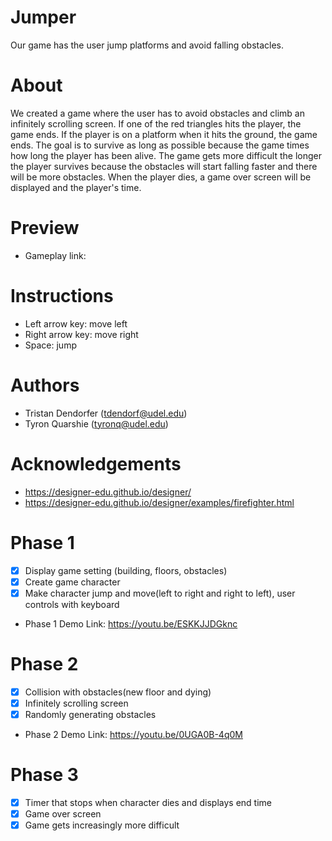 # Jumper

Our game has the user jump platforms and avoid falling obstacles.

# About
We created a game where the user has to avoid obstacles and climb an infinitely 
scrolling screen. If one of the red triangles hits the player, the game ends. If the player is
on a platform when it hits the ground, the game ends. The goal is to survive as long as possible
because the game times how long the player has been alive. The game gets more difficult the longer
the player survives because the obstacles will start falling faster and there will be more obstacles.
When the player dies, a game over screen will be displayed and the player's time.

# Preview
- Gameplay link:

# Instructions
- Left arrow key: move left
- Right arrow key: move right
- Space: jump

# Authors
- Tristan Dendorfer (tdendorf@udel.edu)
- Tyron Quarshie (tyronq@udel.edu)

# Acknowledgements
- https://designer-edu.github.io/designer/
- https://designer-edu.github.io/designer/examples/firefighter.html

# Phase 1
- [x] Display game setting (building, floors, obstacles)
- [x] Create game character
- [x] Make character jump and move(left to right and right to left), user controls with keyboard
- Phase 1 Demo Link: https://youtu.be/ESKKJJDGknc

# Phase 2
- [x] Collision with obstacles(new floor and dying)
- [x] Infinitely scrolling screen
- [x] Randomly generating obstacles
- Phase 2 Demo Link: https://youtu.be/0UGA0B-4q0M

# Phase 3
- [x] Timer that stops when character dies and displays end time
- [x] Game over screen
- [x] Game gets increasingly more difficult
